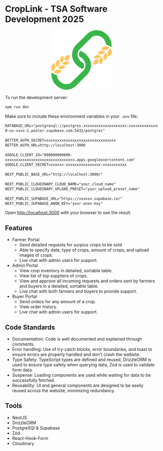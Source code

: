 # CropLink - TSA Software Development 2025

<p align="center">
    <img src="./public/swdlogo.png" alt="Crop image" width="200" />
</p>

To run the development server:

```bash
npm run dev
```

Make sure to include these environment variables in your `.env` file:

```
DATABASE_URL="postgresql://postgres.xxxxxxxxxxxxxxxxxxxx:xxxxxxxxxxxxxxxx@aws-0-us-xxxx-2.pooler.supabase.com:5432/postgres"

BETTER_AUTH_SECRET=xxxxxxxxxxxxxxxxxxxxxxxxxxxxxxxx
BETTER_AUTH_URL=http://localhost:3000

GOOGLE_CLIENT_ID="000000000000-xxxxxxxxxxxxxxxxxxxxxxxxxxxxxxxx.apps.googleusercontent.com"
GOOGLE_CLIENT_SECRET=xxxxxx-xxxxxxxxxxxxxxxx-xxxxxxxxxxx

NEXT_PUBLIC_BASE_URL="http://localhost:3000/"

NEXT_PUBLIC_CLOUDINARY_CLOUD_NAME="your_cloud_name"
NEXT_PUBLIC_CLOUDINARY_UPLOAD_PRESET="your_upload_preset_name"

NEXT_PUBLIC_SUPABASE_URL="https://xxxxxx.supabase.co/"
NEXT_PUBLIC_SUPABASE_ANON_KEY="your-anon-key"
```

Open [http://localhost:3000](http://localhost:3000) with your browser to see the result.

## Features
- Farmer Portal
    - Send detailed requests for surplus crops to be sold
    - Able to specify date, type of crops, amount of crops, and upload images of crops.
    - Live chat with admin users for support.
- Admin Portal
    - View crop inventory in detailed, sortable table.
    - View list of top suppliers of crops.
    - View and approve all incoming requests and orders sent by farmers and buyers in a detailed, sortable table.
    - Live chat with both farmers and buyers to provide support.
- Buyer Portal
    - Send orders for any amount of a crop.
    - View order history.
    - Live chat with admin users for support.

## Code Standards
- Documentation: Code is well documented and explained through comments.
- Error handling: Use of try-catch blocks, error boundaries, and toast to ensure errors are properly handled and don't crash the website.
- Type Safety: TypeScript types are defined and reused, DrizzleORM is used to ensure type safety when querying data, Zod is used to validate form data.
- Suspense: Loading components are used while waiting for data to be successfully fetched.
- Reusability: UI and general components are designed to be easily reused across the website, minimizing redundancy.

## Tools
- NextJS
- DrizzleORM
- PostgreSQl & Supabase
- Zod
- React-Hook-Form
- Cloudinary

